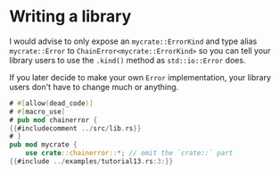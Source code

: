 # Writing a library

I would advise to only expose an `mycrate::ErrorKind` and type alias `mycrate::Error` to `ChainError<mycrate::ErrorKind>`
so you can tell your library users to use the `.kind()` method as `std::io::Error` does.

If you later decide to make your own `Error` implementation, your library users don't
have to change much or anything.

~~~rust
# #[allow(dead_code)]
# #[macro_use]
# pub mod chainerror {
{{#includecomment ../src/lib.rs}}
# }
pub mod mycrate {
    use crate::chainerror::*; // omit the `crate::` part
{{#include ../examples/tutorial13.rs:3:}}
~~~
